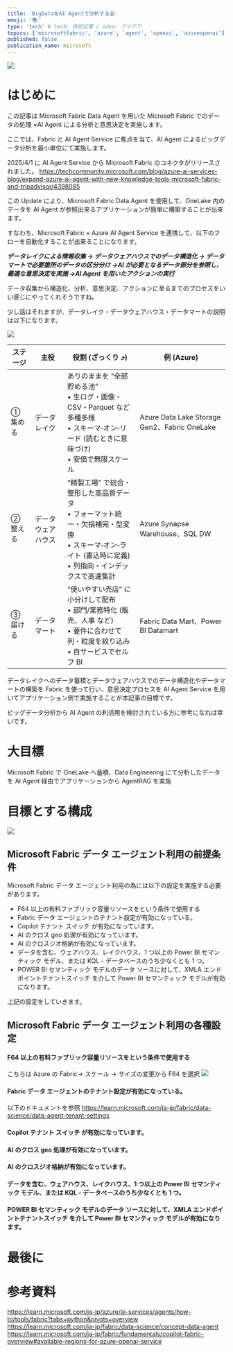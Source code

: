 ```yaml
---
title: 'BigDataをAI Agentで分析する会'
emoji: '📚'
type: 'tech' # tech: 技術記事 / idea: アイデア
topics: ['microsoftfabric', 'azure', 'agent', 'openai', 'azureopenai']
published: false
publication_name: microsoft
---
```


![](https://storage.googleapis.com/zenn-user-upload/e95fc71949b3-20250420.png)

# はじめに

この記事は Microsoft Fabric Data Agent を用いた Microsoft Fabric でのデータの処理 ×AI Agent による分析と意思決定を実施します。

ここでは、Fabric と AI Agent Service に焦点を当て、AI Agent によるビッグデータ分析を最小単位にて実施します。

2025/4/1 に AI Agent Service から Microsoft Fabric のコネクタがリリースされました。
https://techcommunity.microsoft.com/blog/azure-ai-services-blog/expand-azure-ai-agent-with-new-knowledge-tools-microsoft-fabric-and-tripadvisor/4398085

この Update により、Microsoft Fabric Data Agent を使用して、OneLake 内のデータを AI Agent が参照出来るアプリケーションが簡単に構築することが出来ます。

すなわち、Microsoft Fabric × Azure AI Agent Service を連携して、以下のフローを自動化することが出来ることになります。

**_データレイクによる情報収集 → データウェアハウスでのデータ構造化 → データマートで必要箇所のデータの区分分け →AI が必要となるデータ部分を参照し、最適な意思決定を実施 →AI Agent を用いたアクションの実行_**

データ収集から構造化、分析、意思決定、アクションに至るまでのプロセスをいい感じにやってくれそうですね。

少し話はそれますが、データレイク・データウェアハウス・データマートの説明は以下になります。

![](https://storage.googleapis.com/zenn-user-upload/2fa93d1c140f-20250420.png)

| ステージ | 主役               | 役割 (ざっくり ⤴︎)                                                                                                                                           | 例 (Azure)                                   |
| -------- | ------------------ | ------------------------------------------------------------------------------------------------------------------------------------------------------------ | -------------------------------------------- |
| ① 集める | データレイク       | ありのままを “全部貯める池”<br>• 生ログ・画像・CSV・Parquet など多種多様<br>• スキーマ‑オン‑リード (読むときに意味づけ)<br>• 安価で無限スケール              | Azure Data Lake Storage Gen2、Fabric OneLake |
| ② 整える | データウェアハウス | “精製工場” で統合・整形した高品質データ<br>• フォーマット統一・欠損補完・型変換<br>• スキーマ‑オン‑ライト (書込時に定義)<br>• 列指向・インデックスで高速集計 | Azure Synapse Warehouse、SQL DW              |
| ③ 届ける | データマート       | “使いやすい売店” に小分けして配布<br>• 部門/業務特化 (販売、人事 など)<br>• 要件に合わせて列・粒度を絞り込み<br>• 自サービスでセルフ BI                      | Fabric Data Mart、Power BI Datamart          |

データレイクへのデータ蓄積とデータウェアハウスでのデータ構造化やデータマートの構築を Fabric を使って行い、意思決定プロセスを AI Agent Service を用いてアプリケーション側で実施することが本記事の目標です。

ビッグデータ分析から AI Agent の利活用を検討されている方に参考になれば幸いです。

# 大目標

Microsoft Fabric で OneLake へ蓄積、Data Engineering にて分析したデータを AI Agent 経由でアプリケーションから AgentRAG を実施

# 目標とする構成

![](https://storage.googleapis.com/zenn-user-upload/11f5645d1e5f-20250420.png)

## Microsoft Fabric データ エージェント利用の前提条件

Microsoft Fabric データ エージェント利用の為には以下の設定を実施する必要があります。

- F64 以上の有料ファブリック容量リソースをという条件で使用する
- Fabric データ エージェントのテナント設定が有効になっている。
- Copilot テナント スイッチ が有効になっています。
- AI のクロス geo 処理が有効になっています。
- AI のクロスジオ格納が有効になっています。
- データを含む、ウェアハウス、レイクハウス、1 つ以上の Power BI セマンティック モデル、または KQL - データベースのうち少なくとも 1 つ。
- POWER BI セマンティック モデルのデータ ソースに対して、XMLA エンドポイントテナントスイッチ を介して Power BI セマンティック モデルが有効になります。

上記の設定をしていきます。

## Microsoft Fabric データ エージェント利用の各種設定

#### F64 以上の有料ファブリック容量リソースをという条件で使用する

こちらは Azure の Fabric→ スケール → サイズの変更から F64 を選択
![](https://storage.googleapis.com/zenn-user-upload/80f9239c04e5-20250420.png)

#### Fabric データ エージェントのテナント設定が有効になっている。

以下のドキュメントを参照
https://learn.microsoft.com/ja-jp/fabric/data-science/data-agent-tenant-settings

#### Copilot テナント スイッチ が有効になっています。

#### AI のクロス geo 処理が有効になっています。

#### AI のクロスジオ格納が有効になっています。

#### データを含む、ウェアハウス、レイクハウス、1 つ以上の Power BI セマンティック モデル、または KQL - データベースのうち少なくとも 1 つ。

#### POWER BI セマンティック モデルのデータ ソースに対して、XMLA エンドポイントテナントスイッチ を介して Power BI セマンティック モデルが有効になります。

# 最後に

# 参考資料

https://learn.microsoft.com/ja-jp/azure/ai-services/agents/how-to/tools/fabric?tabs=python&pivots=overview
https://learn.microsoft.com/ja-jp/fabric/data-science/concept-data-agent
https://learn.microsoft.com/ja-jp/fabric/fundamentals/copilot-fabric-overview#available-regions-for-azure-openai-service
